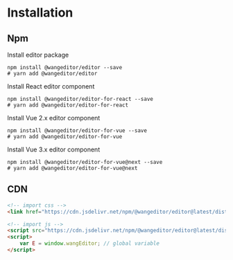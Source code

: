 # Installation

## Npm

Install editor package

```shell
npm install @wangeditor/editor --save
# yarn add @wangeditor/editor
```

Install React editor component

```shell
npm install @wangeditor/editor-for-react --save
# yarn add @wangeditor/editor-for-react
```

Install Vue 2.x editor component

```shell
npm install @wangeditor/editor-for-vue --save
# yarn add @wangeditor/editor-for-vue
```

Install Vue 3.x editor component

```shell
npm install @wangeditor/editor-for-vue@next --save
# yarn add @wangeditor/editor-for-vue@next
```

## CDN

```html
<!-- import css -->
<link href="https://cdn.jsdelivr.net/npm/@wangeditor/editor@latest/dist/css/style.css" rel="stylesheet">

<!-- import js -->
<script src="https://cdn.jsdelivr.net/npm/@wangeditor/editor@latest/dist/index.min.js"></script>
<script>
    var E = window.wangEditor; // global variable
</script>
```
